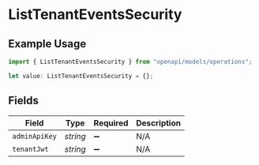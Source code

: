 # ListTenantEventsSecurity

## Example Usage

```typescript
import { ListTenantEventsSecurity } from "openapi/models/operations";

let value: ListTenantEventsSecurity = {};
```

## Fields

| Field              | Type               | Required           | Description        |
| ------------------ | ------------------ | ------------------ | ------------------ |
| `adminApiKey`      | *string*           | :heavy_minus_sign: | N/A                |
| `tenantJwt`        | *string*           | :heavy_minus_sign: | N/A                |